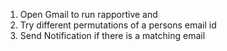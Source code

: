 1. Open Gmail to run rapportive and
2. Try different permutations of a persons email id
3. Send Notification if there is a matching email
